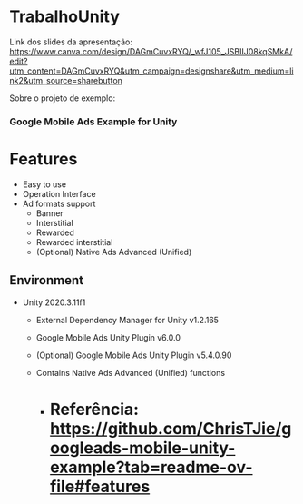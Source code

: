 # TrabalhoUnity

Link dos slides da apresentação:
https://www.canva.com/design/DAGmCuvxRYQ/_wfJ105_JSBIIJ08kqSMkA/edit?utm_content=DAGmCuvxRYQ&utm_campaign=designshare&utm_medium=link2&utm_source=sharebutton

Sobre o projeto de exemplo:
### Google Mobile Ads Example for Unity
# Features
- Easy to use
- Operation Interface
- Ad formats support
  - Banner
  - Interstitial
  - Rewarded
  - Rewarded interstitial
  - (Optional) Native Ads Advanced (Unified)
 ## Environment
 - Unity 2020.3.11f1
   - External Dependency Manager for Unity v1.2.165
   - Google Mobile Ads Unity Plugin v6.0.0
   - (Optional) Google Mobile Ads Unity Plugin v5.4.0.90
   - Contains Native Ads Advanced (Unified) functions

      - # Referência: https://github.com/ChrisTJie/googleads-mobile-unity-example?tab=readme-ov-file#features
